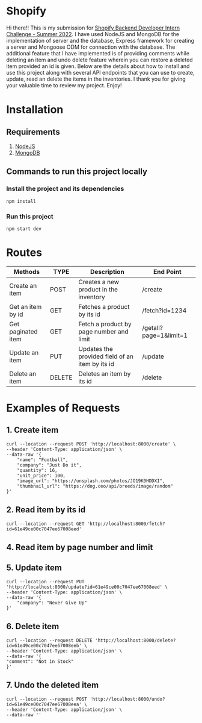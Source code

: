 
# Shopify
Hi there!! This is my submission for [Shopify Backend Developer Intern Challenge - Summer 2022](https://docs.google.com/document/d/1z9LZ_kZBUbg-O2MhZVVSqTmvDko5IJWHtuFmIu_Xg1A/edit). I have used NodeJS and MongoDB for the implementation of server and the database, Express framework for creating a server and Mongoose ODM for connection with the database. The additional feature that I have implemented is of providing comments while deleting an item and undo delete feature wherein you can restore a deleted item provided an id is given. Below are the details about how to install and use this project along with several API endpoints that you can use to create, update, read an delete the items in the inventories. I thank you for giving your valuable time to review my project. Enjoy!

# Installation
## Requirements
1. [NodeJS](https://nodejs.org/en/download/)
2. [MongoDB](https://docs.mongodb.com/manual/installation/)

## Commands to run this project locally

### Install the project and its dependencies
`npm install`

### Run this project
`npm start dev`

# Routes

| Methods |TYPE| Description   | End Point   |  
| ----------- | ----------- |  ----------- | ----------- |
| Create an item          | POST       |  Creates a new product in the inventory      |  /create      |
| Get an item by id          | GET       |  Fetches a product by its id      |  /fetch?id=1234      |  
| Get paginated item          | GET        |  Fetch a product by page number and limit      |/getall?page=1&limit=1 |
| Update an item         | PUT        |  Updates the provided field of an item by its id     | /update |
| Delete an item       | DELETE        |  Deletes an item by its id      |/delete |

# Examples of Requests

## 1. Create item
	curl --location --request POST 'http://localhost:8000/create' \ 
	--header 'Content-Type: application/json' \ 
	--data-raw '{
		"name": "Football",
		"company": "Just Do it",
		"quantity": 16,
		"unit_price": 100,
		"image_url": "https://unsplash.com/photos/JO19K0HDDXI",
		"thumbnail_url": "https://dog.ceo/api/breeds/image/random"
	}'
	
	
## 2. Read item by its id
	curl --location --request GET 'http://localhost:8000/fetch?id=61e49ce00c7047ee67008eed'
	

## 4. Read item by page number and limit
## 5. Update item
	curl --location --request PUT
	'http://localhost:8000/update?id=61e49ce00c7047ee67008eed' \ 
	--header 'Content-Type: application/json' \
	--data-raw '{
		"company": "Never Give Up"
	}'
	
## 6. Delete item
	curl --location --request DELETE 'http://localhost:8000/delete?id=61e49ce00c7047ee67008eeb' \
	--header 'Content-Type: application/json' \
	--data-raw '{
	"comment": "Not in Stock"
	}'
	
## 7. Undo the deleted item
	curl --location --request POST 'http://localhost:8000/undo?id=61e49ce00c7047ee67008eea' \
	--header 'Content-Type: application/json' \
	--data-raw ''
	
